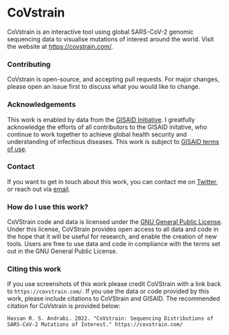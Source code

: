 # CoVstrain

CoVstrain is an interactive tool using global SARS-CoV-2 genomic sequencing data to visualise mutations of interest around the world. Visit the website at https://covstrain.com/.

### Contributing

CoVstrain is open-source, and accepting pull requests. For major changes, please open an issue first to discuss what you would like to change.

### Acknowledgements

This work is enabled by data from the [GISAID Initiative]("https://www.gisaid.org/'). I greatfully acknowledge the efforts of all contributors to the GISAID initative, who continue to work together to achieve global health security and understanding of infectious diseases.
This work is subject to [GISAID terms of use](https://www.gisaid.org/registration/terms-of-use/).

### Contact

If you want to get in touch about this work, you can contact me on [Twitter](https://twitter.com/hrs_andrabi), or reach out via <a href="mailto:hassan.andrabi@unimelb.edu.au">email</a>.

### How do I use this work?

CoVStrain code and data is licensed under the [GNU General Public License](https://github.com/HRSAndrabi/covstrain/blob/main/LICENSE). Under this license, CoVStrain provides open access to all data and code in the hope that it will be useful for research, and enable the creation of new tools. Users are free to use data and code in compliance with the terms set out in the GNU General Public License.

### Citing this work

If you use screenshots of this work please credit CoVStrain with a link back to `https://covstrain.com/`. If you use the data or code provided by this work, please include citations to CoVStrain and GISAID. The recommended citation for CoVstrain is provided below:

```
Hassan R. S. Andrabi. 2022. "CoVstrain: Sequencing Distributions of SARS-CoV-2 Mutations of Interest." https://covstrain.com/
```
